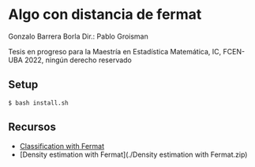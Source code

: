 # Algo con distancia de fermat
Gonzalo Barrera Borla
Dir.: Pablo Groisman

Tesis en progreso para la Maestría en Estadística Matemática, IC, FCEN-UBA
2022, ningún derecho reservado


## Setup
`$ bash install.sh`

## Recursos
- [Classification with Fermat](https://dl.dropboxusercontent.com/s/ogzs6olgberc3lx/Classification%20with%20Fermat.ipynb)
- [Density estimation with Fermat](./Density estimation with Fermat.zip)
